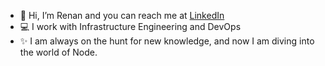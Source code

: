 - 👋 Hi, I’m Renan and you can reach me at [LinkedIn](https://www.linkedin.com/in/therenanlira)
- 💻 I work with Infrastructure Engineering and DevOps
- ✨ I am always on the hunt for new knowledge, and now I am diving into the world of Node.
